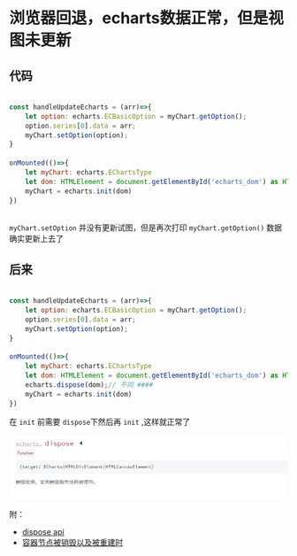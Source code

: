 # 浏览器回退，echarts数据正常，但是视图未更新

## 代码

```js

const handleUpdateEcharts = (arr)=>{
    let option: echarts.ECBasicOption = myChart.getOption();
    option.series[0].data = arr;
    myChart.setOption(option);
}

onMounted(()=>{
    let myChart: echarts.EChartsType
    let dom: HTMLElement = document.getElementById('echarts_dom') as HTMLElement;
    myChart = echarts.init(dom)
})



```

`myChart.setOption` 并没有更新试图，但是再次打印 `myChart.getOption()` 数据确实更新上去了


## 后来

```js

const handleUpdateEcharts = (arr)=>{
    let option: echarts.ECBasicOption = myChart.getOption();
    option.series[0].data = arr;
    myChart.setOption(option);
}

onMounted(()=>{
    let myChart: echarts.EChartsType
    let dom: HTMLElement = document.getElementById('echarts_dom') as HTMLElement;
    echarts.dispose(dom);// 不同 ####
    myChart = echarts.init(dom)
})


```

在 `init` 前需要 `dispose`下然后再 `init` ,这样就正常了

![](2022-03-25-10-14-57.png)


附：

- [dispose api](https://echarts.apache.org/zh/api.html#echarts.dispose)
- [容器节点被销毁以及被重建时](https://echarts.apache.org/handbook/zh/concepts/chart-size/#%E5%AE%B9%E5%99%A8%E8%8A%82%E7%82%B9%E8%A2%AB%E9%94%80%E6%AF%81%E4%BB%A5%E5%8F%8A%E8%A2%AB%E9%87%8D%E5%BB%BA%E6%97%B6)